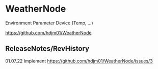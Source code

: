 WeatherNode
=============================================================================

Environment Parameter Device (Temp, ...)

https://github.com/hdjm01/WeatherNode


ReleaseNotes/RevHistory
-----------------------------------------------------------------------------

01.07.22 Implement https://github.com/hdjm01/WeatherNode/issues/3
